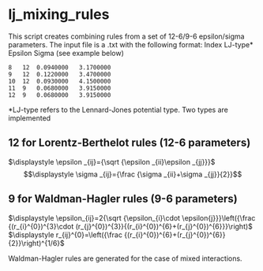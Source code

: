 # lj_mixing_rules
This script creates combining rules from a set of 12-6/9-6 epsilon/sigma parameters. The input file is a .txt with the following format: Index LJ-type* Epsilon Sigma (see example below)
```
8	12	0.0940000	3.1700000  
9	12	0.1220000	3.4700000 
10	12	0.0930000	4.1500000 
11	9	0.0680000	3.9150000 
12	9	0.0680000	3.9150000 
```
*LJ-type refers to the Lennard-Jones potential type. Two types are implemented 
 
 ## 12 for Lorentz-Berthelot rules (12-6 parameters)

  $\displaystyle \epsilon _{ij}={\sqrt {\epsilon _{ii}\epsilon _{jj}}}$ <br/> $$\displaystyle \sigma _{ij}={\frac {\sigma _{ii}+\sigma _{jj}}{2}}$$

 ## 9 for Waldman-Hagler rules (9-6 parameters)

  $\displaystyle \epsilon_{ij}=2{\sqrt {\epsilon_{i}\cdot \epsilon{j}}}\left({\frac {(r_{i}^{0})^{3}\cdot (r_{j}^{0})^{3}}{(r_{i}^{0})^{6}+(r_{j}^{0})^{6}}}\right)$ <br/> $\displaystyle r_{ij}^{0}=\left({\frac {(r_{i}^{0})^{6}+(r_{j}^{0})^{6}}{2}}\right)^{1/6}$

 
Waldman-Hagler rules are generated for the case of mixed interactions. 

